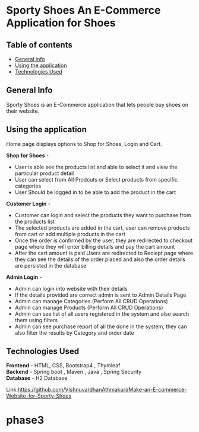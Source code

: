 # Sporty Shoes An E-Commerce Application for Shoes 

## Table of contents
- [General info](#general-info)
- [Using the application](#using-the-application)
- [Technologies Used](#technologies-used)

## General Info
Sporty Shoes is an E-Commerce application that lets people buy shoes on their website.

## Using the application

Home page displays options to Shop for Shoes, Login and Cart.

<b>Shop for Shoes</b>  - <br>
- User is able see the products list and able to select it and view the particular product detail
- User can select from All Prodcuts or Select products from specific categories
- User Should be logged in to be able to add the product in the cart

<b>Customer Login</b>  - <br>
- Customer can login and select the products they want to purchase from the products list
- The selected products are added in the cart, user can remove products from cart or add multiple products in the cart 
- Once the order is confirmed by the user, they are redirected to checkout page where they will enter billing details and pay the cart amount
- After the cart amount is paid Users are redirected to Reciept page where they can see the details of the order placed and also the order details are persisted in the database

<b>Admin Login</b>  - <br>
- Admin can login into website with their details
- If the details provided are correct admin is sent to Admin Details Page
- Admin can manage Categories (Perform All CRUD Operations)
- Admin can manage Products (Perform All CRUD Operations)
- Admin can see list of all users registered in the system and also search them using filters
- Admin can see purchase report of all the done in the system, they can also filter the results by Category and order date

## Technologies Used
<b>Frontend</b> - HTML, CSS, Bootstrap4 , Thymleaf <br>
<b>Backend</b> - Spring boot , Maven , Java , Spring Security <br>
<b>Database</b> - H2 Database <br>

Link:https://github.com/VishnuvardhanAthmakuri/Make-an-E-commerce-Website-for-Sporty-Shoes
# phase3

